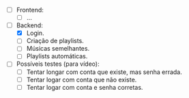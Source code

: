 - [ ] Frontend:
  - [ ] ...

- [ ] Backend:
  - [X] Login.
  - [ ] Criação de playlists.
  - [ ] Músicas semelhantes.
  - [ ] Playlists automáticas.

- [ ] Possíveis testes (para vídeo):
  - [ ] Tentar longar com conta que existe, mas senha errada.
  - [ ] Tentar logar com conta que não existe.
  - [ ] Tentar logar com conta e senha corretas.